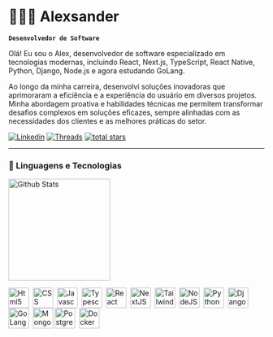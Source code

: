 # 👨🏾‍💻 Alexsander

**`Desenvolvedor de Software`**

Olá! Eu sou o Alex, desenvolvedor de software especializado em tecnologias modernas, incluindo React, Next.js,
TypeScript, React Native, Python, Django, Node.js e agora estudando GoLang.

Ao longo da minha carreira, desenvolvi soluções inovadoras que aprimoraram a eficiência e a experiência do usuário em
diversos projetos. Minha abordagem proativa e habilidades técnicas me permitem transformar desafios complexos em
soluções eficazes, sempre alinhadas com as necessidades dos clientes e as melhores práticas do setor.

<p align="left">
    <a href="https://www.linkedin.com/in/avt-elles/">
        <img alt="Linkedin" title="Follow me on linkedin"
            src="https://img.shields.io/badge/LinkedIn-0077B5?style=for-the-badge&logo=linkedin&logoColor=white" /></a>
    <a href="https://www.threads.net/@oh_valente_">
        <img alt="Threads" title="Follow me on Threads"
            src="https://img.shields.io/badge/Threads-000000?style=for-the-badge&logo=Threads&logoColor=white" /></a>
    <a href="mailto:alevtelles@gmail.com" target="blank">
        <img alt="total stars" title="Total stars on GitHub"
            src="https://img.shields.io/badge/Gmail-D14836?style=for-the-badge&logo=gmail&logoColor=white" /></a>
</p>

---

### 🚀 Linguagens e Tecnologias

<img align="center" alt="Github Stats" height="200px" style="padding-right: 10px"
 src="https://github-readme-stats.vercel.app/api/top-langs/?username=alevtelles&theme=radical&layout=compact&custom_title=Tecnologias&langs_count=9" />

<p><img align="left" alt="Html5" title="Html5" width="40px" heigth="40px" style="padding-right: 5px"
        src="https://cdn.jsdelivr.net/gh/devicons/devicon@latest/icons/html5/html5-original.svg" /></p>

<img align="left" alt="CSS" title="CSS" width="40px" heigth="40px" style="padding-right: 5px"
        src="https://cdn.jsdelivr.net/gh/devicons/devicon@latest/icons/css3/css3-original.svg" />

<img align="left" alt="Javascript" title="Javascript" width="40px" heigth="40px" style="padding-right: 5px"
        src="https://cdn.jsdelivr.net/gh/devicons/devicon@latest/icons/javascript/javascript-original.svg" />

<img align="left" alt="Typescript" title="Typescript" width="40px" heigth="40px" style="padding-right: 5px"
        src="https://cdn.jsdelivr.net/gh/devicons/devicon@latest/icons/typescript/typescript-original.svg" />

<img align="left" alt="React" title="React" width="40px" heigth="40px" style="padding-right: 5px"
        src="https://cdn.jsdelivr.net/gh/devicons/devicon@latest/icons/react/react-original.svg" />

<img align="left" alt="NextJS" title="NextJS" width="40px" heigth="40px" style="padding-right: 5px"
        src="https://cdn.jsdelivr.net/gh/devicons/devicon@latest/icons/nextjs/nextjs-original.svg" />

<img align="left" alt="TailwindCSS" title="TailwindCSS" width="40px" heigth="40px" style="padding-right: 5px"
        src="https://cdn.jsdelivr.net/gh/devicons/devicon@latest/icons/tailwindcss/tailwindcss-original.svg" />

<img align="left" alt="NodeJS" title="NodeJS" width="40px" heigth="40px" style="padding-right: 5px"
        src="https://cdn.jsdelivr.net/gh/devicons/devicon@latest/icons/nodejs/nodejs-original.svg" />

<img align="left" alt="Python" title="Python" width="40px" heigth="40px" style="padding-right: 5px"
        src="https://cdn.jsdelivr.net/gh/devicons/devicon@latest/icons/python/python-original.svg" />

<img align="left" alt="Django" title="Django" width="40px" heigth="40px" style="padding-right: 5px"
        src="https://cdn.jsdelivr.net/gh/devicons/devicon@latest/icons/django/django-plain.svg" />

<img align="left" alt="GoLang" title="GoLang" width="40px" heigth="40px" style="padding-right: 5px"
        src="https://cdn.jsdelivr.net/gh/devicons/devicon@latest/icons/go/go-original.svg" />

<img align="left" alt="MongoDB" title="MongoDB" width="40px" heigth="40px" style="padding-right: v"
        src="https://cdn.jsdelivr.net/gh/devicons/devicon@latest/icons/mongodb/mongodb-original.svg" />

<img align="left" alt="PostgreSQL" title="PostgreSQL" width="40px" heigth="40px" style="padding-right: 5px"
        src="https://cdn.jsdelivr.net/gh/devicons/devicon@latest/icons/postgresql/postgresql-original.svg" />

<img align="left" alt="Docker" title="Docker" width="40px" heigth="40px" style="padding-right: 5px"
        src="https://cdn.jsdelivr.net/gh/devicons/devicon@latest/icons/docker/docker-plain.svg" />

</div>

<br />
<br />
